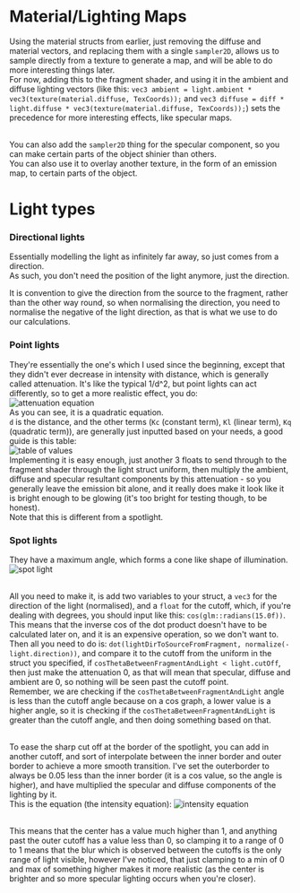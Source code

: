 # Material/Lighting Maps
Using the material structs from earlier, just removing the diffuse and material vectors, and replacing them with a single `sampler2D`, allows us to sample directly from a texture to generate a map, and will be able to do more interesting things later.<br>
For now, adding this to the fragment shader, and using it in the ambient and diffuse lighting vectors (like this: `vec3 ambient = light.ambient * vec3(texture(material.diffuse, TexCoords));` and `vec3 diffuse = diff * light.diffuse * vec3(texture(material.diffuse, TexCoords));`) sets the precedence for more interesting effects, like specular maps.<br><br>

You can also add the `sampler2D` thing for the specular component, so you can make certain parts of the object shinier than others.<br>
You can also use it to overlay another texture, in the form of an emission map, to certain parts of the object.<br>

# Light types
### Directional lights
Essentially modelling the light as infinitely far away, so just comes from a direction.<br>
As such, you don't need the position of the light anymore, just the direction.<br>

It is convention to give the direction from the source to the fragment, rather than the other way round, so when normalising the direction, you need to normalise the negative of the light direction, as that is what we use to do our calculations.

### Point lights
They're essentially the one's which I used since the beginning, except that they didn't ever decrease in intensity with distance, which is generally called attenuation. It's like the typical 1/d^2, but point lights can act differently, so to get a more realistic effect, you do:<br>
![attenuation equation](https://res.cloudinary.com/deylrqt2d/image/upload/v1550853379/Screenshot_from_2019-02-22_16-36-03_priljc.png)<br>
As you can see, it is a quadratic equation.<br>
`d` is the distance, and the other terms (`Kc` (constant term), `Kl` (linear term), `Kq` (quadratic term)), are generally just inputted based on your needs, a good guide is this table:<br>
![table of values](https://res.cloudinary.com/deylrqt2d/image/upload/v1550853854/pointLightValues_vtnbtr.png)<br>
Implementing it is easy enough, just another 3 floats to send through to the fragment shader through the light struct uniform, then multiply the ambient, diffuse and specular resultant components by this attenuation - so you generally leave the emission bit alone, and it really does make it look like it is bright enough to be glowing (it's too bright for testing though, to be honest).<br>
Note that this is different from a spotlight.

### Spot lights
They have a maximum angle, which forms a cone like shape of illumination.<br>
![spot light](https://learnopengl.com/img/lighting/light_casters_spotlight_angles.png)<br><br>

All you need to make it, is add two variables to your struct, a `vec3` for the direction of the light (normalised), and a `float` for the cutoff, which, if you're dealing with degrees, you should input like this: `cos(glm::radians(15.0f))`. This means that the inverse cos of the dot product doesn't have to be calculated later on, and it is an expensive operation, so we don't want to. Then all you need to do is: `dot(lightDirToSourceFromFragment, normalize(-light.direction))`, and compare it to the cutoff from the uniform in the struct you specified, if `cosThetaBetweenFragmentAndLight < light.cutOff`, then just make the attenuation 0, as that will mean that specular, diffuse and ambient are 0, so nothing will be seen past the cutoff point.<br>
Remember, we are checking if the `cosThetaBetweenFragmentAndLight` angle is less than the cutoff angle because on a cos graph, a lower value is a higher angle, so it is checking if the `cosThetaBetweenFragmentAndLight` is greater than the cutoff angle, and then doing something based on that. <br><br>

To ease the sharp cut off at the border of the spotlight, you can add in another cutoff, and sort of interpolate between the inner border and outer border to achieve a more smooth transition. I've set the outerborder to always be 0.05 less than the inner border (it is a cos value, so the angle is higher), and have multiplied the specular and diffuse components of the lighting by it.<br>
This is the equation (the intensity equation):
![intensity equation](https://res.cloudinary.com/deylrqt2d/image/upload/v1550921877/intensity_t0iyov.png)<br><br>

This means that the center has a value much higher than 1, and anything past the outer cutoff has a value less than 0, so clamping it to a range of 0 to 1 means that the blur which is observed between the cutoffs is the only range of light visible, however I've noticed, that just clamping to a min of 0 and max of something higher makes it more realistic (as the center is brighter and so more specular lighting occurs when you're closer).